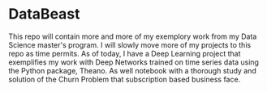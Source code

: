 # DataBeast

This repo will contain more and more of my exemplory work from my Data Science master's program. I will slowly move more of my projects to this repo as time permits. As of today, I have a Deep Learning project that exemplifies my work with Deep Networks trained on time series data using the Python package, Theano. As well notebook with a thorough study and solution of the Churn Problem that subscription based business face. 
